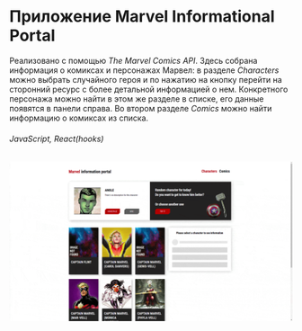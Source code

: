 # Приложение Marvel Informational Portal
Реализовано с помощью *The Marvel Comics API*. Здесь собрана информация о комиксах и персонажах Марвел: в разделе *Characters* можно выбрать случайного героя и по нажатию на кнопку перейти на сторонний ресурс с более детальной информацией о нем. Конкретного персонажа можно найти в этом же разделе в списке, его данные появятся в панели справа. Во втором разделе *Comics* можно найти информацию о комиксах из списка.
###### JavaScript, React(hooks)
![marvelApp](src/resources/img/marvelGif.gif)
